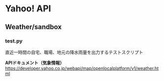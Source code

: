 # Yahoo! API

## Weather/sandbox
### test.py
直近一時間の自宅、職場、地元の降水雨量を出力するテストスクリプト

**APIドキュメント（気象情報）**  
https://developer.yahoo.co.jp/webapi/map/openlocalplatform/v1/weather.html
